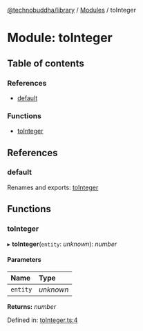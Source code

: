 [@technobuddha/library](../../README.md) / [Modules](../Modules.md) / toInteger

# Module: toInteger

## Table of contents

### References

- [default](tointeger.md#default)

### Functions

- [toInteger](tointeger.md#tointeger)

## References

### default

Renames and exports: [toInteger](tointeger.md#tointeger)

## Functions

### toInteger

▸ **toInteger**(`entity`: *unknown*): *number*

#### Parameters

| Name | Type |
| :------ | :------ |
| `entity` | *unknown* |

**Returns:** *number*

Defined in: [toInteger.ts:4](../../src/toInteger.ts#L4)
